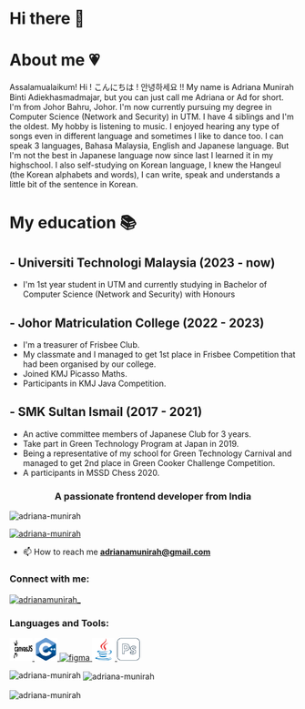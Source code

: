 
# Hi there 👋


# About me 💗
Assalamualaikum! Hi ! こんにちは ! 안녕하세요 !! 
My name is Adriana Munirah Binti Adiekhasmadmajar, but you can just call me Adriana or Ad for short. I'm from Johor Bahru, Johor. 
I'm now currently pursuing my degree in Computer Science (Network and Security) in UTM.
I have 4 siblings and I'm the oldest. My hobby is listening to music. I enjoyed hearing any type of songs even in different language and sometimes I like to dance too. 
I can speak 3 languages, Bahasa Malaysia, English and Japanese language. But I'm not the best in Japanese language now since last I learned it in my highschool.
I also self-studying on Korean language, I knew the Hangeul (the Korean alphabets and words), I can write, speak and understands a little bit of the sentence in Korean.


# My education 📚
## - Universiti Technologi Malaysia (2023 - now)
   - I'm 1st year student in UTM and currently studying in Bachelor of Computer Science (Network and Security) with Honours
    
## - Johor Matriculation College (2022 - 2023)
   - I'm a treasurer of Frisbee Club.
   - My classmate and I managed to get 1st place in Frisbee Competition that had been organised by our college.
   - Joined KMJ Picasso Maths.
   - Participants in KMJ Java Competition.
     
## - SMK Sultan Ismail (2017 - 2021)
  - An active committee members of Japanese Club for 3 years.
  - Take part in Green Technology Program at Japan in 2019.
  - Being a representative of my school for Green Technology Carnival and managed to get 2nd place in Green Cooker Challenge Competition.
  - A participants in MSSD Chess 2020.




<h3 align="center">A passionate frontend developer from India</h3>

<p align="left"> <img src="https://komarev.com/ghpvc/?username=adriana-munirah&label=Profile%20views&color=0e75b6&style=flat" alt="adriana-munirah" /> </p>

<p align="left"> <a href="https://github.com/ryo-ma/github-profile-trophy"><img src="https://github-profile-trophy.vercel.app/?username=adriana-munirah" alt="adriana-munirah" /></a> </p>

- 📫 How to reach me **adrianamunirah@gmail.com**

<h3 align="left">Connect with me:</h3>
<p align="left">
<a href="https://instagram.com/adrianamunirah_" target="blank"><img align="center" src="https://raw.githubusercontent.com/rahuldkjain/github-profile-readme-generator/master/src/images/icons/Social/instagram.svg" alt="adrianamunirah_" height="30" width="40" /></a>
</p>

<h3 align="left">Languages and Tools:</h3>
<p align="left"> <a href="https://canvasjs.com" target="_blank" rel="noreferrer"> <img src="https://raw.githubusercontent.com/Hardik0307/Hardik0307/master/assets/canvasjs-charts.svg" alt="canvasjs" width="40" height="40"/> </a> <a href="https://www.w3schools.com/cpp/" target="_blank" rel="noreferrer"> <img src="https://raw.githubusercontent.com/devicons/devicon/master/icons/cplusplus/cplusplus-original.svg" alt="cplusplus" width="40" height="40"/> </a> <a href="https://www.figma.com/" target="_blank" rel="noreferrer"> <img src="https://www.vectorlogo.zone/logos/figma/figma-icon.svg" alt="figma" width="40" height="40"/> </a> <a href="https://www.java.com" target="_blank" rel="noreferrer"> <img src="https://raw.githubusercontent.com/devicons/devicon/master/icons/java/java-original.svg" alt="java" width="40" height="40"/> </a> <a href="https://www.photoshop.com/en" target="_blank" rel="noreferrer"> <img src="https://raw.githubusercontent.com/devicons/devicon/master/icons/photoshop/photoshop-line.svg" alt="photoshop" width="40" height="40"/> </a> </p>

<p><img align="left" src="https://github-readme-stats.vercel.app/api/top-langs?username=adriana-munirah&show_icons=true&locale=en&layout=compact" alt="adriana-munirah" /></p>

<p>&nbsp;<img align="center" src="https://github-readme-stats.vercel.app/api?username=adriana-munirah&show_icons=true&locale=en" alt="adriana-munirah" /></p>

<p><img align="center" src="https://github-readme-streak-stats.herokuapp.com/?user=adriana-munirah&" alt="adriana-munirah" /></p>
